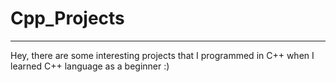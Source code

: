 # Cpp_Projects
---
Hey, there are some interesting projects that I programmed in C++ when I learned C++ language as a beginner :)
